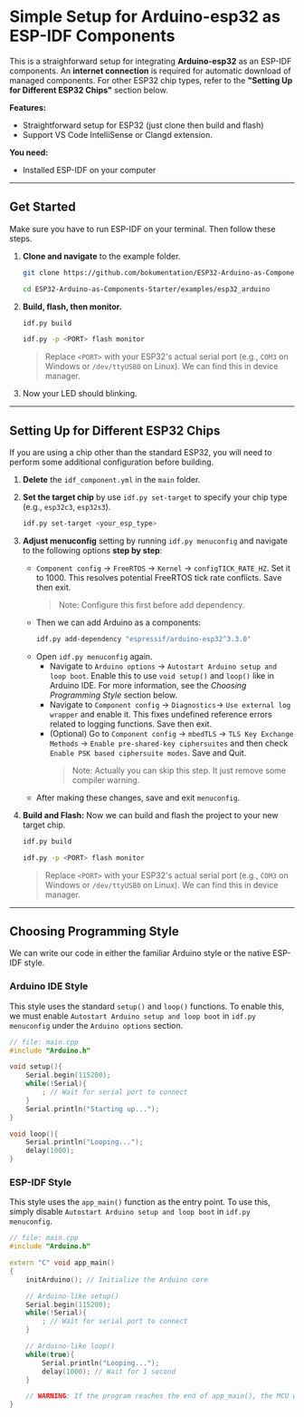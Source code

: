 # Simple Setup for Arduino-esp32 as ESP-IDF Components

This is a straighforward setup for integrating **Arduino-esp32** as an ESP-IDF components. An **internet connection** is required for automatic download of managed components. For other ESP32 chip types, refer to the **"Setting Up for Different ESP32 Chips"** section below.

**Features:**
- Straightforward setup for ESP32 (just clone then build and flash)
- Support VS Code IntelliSense or Clangd extension.

**You need:**
- Installed ESP-IDF on your computer

---
## Get Started
Make sure you have to run ESP-IDF on your terminal. Then follow these steps.
1. **Clone and navigate** to the example folder.
    ```bash
    git clone https://github.com/bokumentation/ESP32-Arduino-as-Components-Starter.git
    ```
    ```bash
    cd ESP32-Arduino-as-Components-Starter/examples/esp32_arduino
    ```
2. **Build, flash, then monitor.**
    ```bash
    idf.py build
    ```
    ```bash
    idf.py -p <PORT> flash monitor
    ```
    >
    > Replace `<PORT>` with your ESP32's actual serial port (e.g., `COM3` on Windows or `/dev/ttyUSB0` on Linux). We can find this in device manager.
3. Now your LED should blinking.

---
## Setting Up for Different ESP32 Chips
If you are using a chip other than the standard ESP32, you will need to perform some additional configuration before building.
1. **Delete** the `idf_component.yml` in the `main` folder.
2. **Set the target chip** by use `idf.py set-target` to specify your chip type (e.g., `esp32c3`, `esp32s3`).
    ```bash
    idf.py set-target <your_esp_type>
    ```
3. **Adjust menuconfig** setting by running `idf.py menuconfig` and navigate to the following options **step by step**:
    - `Component config` -> `FreeRTOS` -> `Kernel` -> `configTICK_RATE_HZ`. Set it to 1000. This resolves potential FreeRTOS tick rate conflicts. Save then exit.
        > Note: Configure this first before add dependency.
    - Then we can add Arduino as a components:
        ```bash
        idf.py add-dependency "espressif/arduino-esp32^3.3.0"
        ```
    - Open `idf.py menuconfig` again.
        - Navigate to `Arduino options` -> `Autostart Arduino setup and loop boot`. Enable this to use `void setup()` and `loop()` like in Arduino IDE. For more information, see the _Choosing Programming Style_ section below.
        - Navigate to `Component config` -> `Diagnostics`-> `Use external log wrapper` and enable it. This fixes undefined reference errors related to logging functions. Save then exit.
        - (Optional) Go to `Component config` -> `mbedTLS` -> `TLS Key Exchange Methods` -> `Enable pre-shared-key ciphersuites` and then check `Enable PSK based ciphersuite modes`. Save and Quit.  
            > Note: Actually you can skip this step. It just remove some compiler warning.
    - After making these changes, save and exit `menuconfig`.
    
4. **Build and Flash:** Now we can build and flash the project to your new target chip.
    ```bash
    idf.py build
    ```
    ```bash
    idf.py -p <PORT> flash monitor
    ```
    > Replace `<PORT>` with your ESP32's actual serial port (e.g., `COM3` on Windows or `/dev/ttyUSB0` on Linux). We can find this in device manager.

---
## Choosing Programming Style

We can write our code in either the familiar Arduino style or the native ESP-IDF style.

### Arduino IDE Style
This style uses the standard `setup()` and `loop()` functions. To enable this, we must enable `Autostart Arduino setup and loop boot` in `idf.py menuconfig` under the `Arduino options` section.

```cpp
// file: main.cpp
#include "Arduino.h"

void setup(){
    Serial.begin(115200);
    while(!Serial){
        ; // Wait for serial port to connect
    }
    Serial.println("Starting up...");
}

void loop(){
    Serial.println("Looping...");
    delay(1000);
}
```


### ESP-IDF Style
This style uses the `app_main()` function as the entry point. To use this, simply disable `Autostart Arduino setup and loop boot` in `idf.py menuconfig`.
```cpp
// file: main.cpp
#include "Arduino.h"

extern "C" void app_main()
{
    initArduino(); // Initialize the Arduino core

    // Arduino-like setup()
    Serial.begin(115200);
    while(!Serial){
        ; // Wait for serial port to connect
    }

    // Arduino-like loop()
    while(true){
        Serial.println("Looping...");
        delay(1000); // Wait for 1 second
    }

    // WARNING: If the program reaches the end of app_main(), the MCU will restart.
}
```